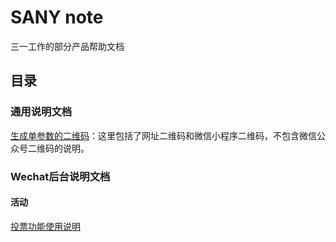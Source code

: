 # SANY note

三一工作的部分产品帮助文档

## 目录

### 通用说明文档

[生成单参数的二维码](https://github.com/sunq90/sanynote/blob/master/general/mdQR.md)：这里包括了网址二维码和微信小程序二维码，不包含微信公众号二维码的说明。

### Wechat后台说明文档

#### 活动

[投票功能使用说明](https://github.com/sunq90/sanynote/blob/master/wechat/vote.md)